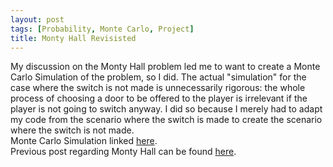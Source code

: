 ```yaml
---
layout: post
tags: [Probability, Monte Carlo, Project]
title: Monty Hall Revisisted
---
```

My discussion on the Monty Hall problem led me to want to create a Monte Carlo Simulation of the problem, so I did. The actual "simulation" for the case where the switch is not made is unnecessarily rigorous: the whole process of choosing a door to be offered to the player is irrelevant if the player is not going to switch anyway. I did so because I merely had to adapt my code from the scenario where the switch is made to create the scenario where the switch is not made. <br>
Monte Carlo Simulation linked [here](https://nbviewer.jupyter.org/github/jeffreycheng3421/jeffreycheng3421.github.io/blob/master/rpdfs/Monty_Hall_Monte_Carlo_Simulation.pdf).
<br>
Previous post regarding Monty Hall can be found [here](https://jeffreycheng3421.github.io/2019-05-16-monty-hall/).

